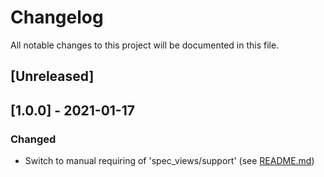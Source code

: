 # Changelog
All notable changes to this project will be documented in this file.

## [Unreleased]

## [1.0.0] - 2021-01-17
### Changed
- Switch to manual requiring of 'spec_views/support' (see [README.md](./README.md#installation))
